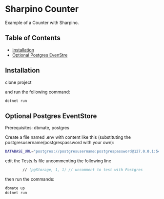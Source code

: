 # Sharpino Counter

Example of a Counter with Sharpino.

## Table of Contents

- [Installation](#installation)
- [Optional Postgres EvenStre](#postgesEventStore)


## Installation

clone project 


and run the following command:

```bash
dotnet run
```

## Optional Postgres EventStore

Prerequisites: dbmate, postgres

Create a file named .env with content like this (substituting the postgresusername/postgrespassword with your own):
```bash
DATABASE_URL="postgres://postgresusername:postgrespassword@127.0.0.1:5432/es_counter?sslmode=disable"
```
edit the Tests.fs file uncommenting the following line
```fsharp
        // (pgStorage, 1, 1) // uncomment to test with Postgres
```

then run the commands:

```bash
dbmate up
dotnet run





